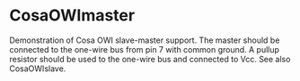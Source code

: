 CosaOWImaster
====

Demonstration of Cosa OWI slave-master support. The master should be connected to the one-wire bus from pin 7 with common ground. A pullup resistor should be used to the one-wire bus and connected to Vcc. See also CosaOWIslave.



